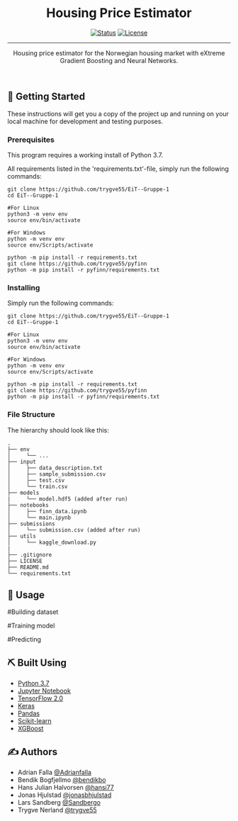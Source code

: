 <h1 align="center">Housing Price Estimator</h1>

<div align="center">

  [![Status](https://img.shields.io/badge/status-active-success.svg)]() 
  [![License](https://img.shields.io/badge/license-MIT-blue.svg)](/LICENSE)

</div>

---

<p align="center">
Housing price estimator for the Norwegian housing market with eXtreme Gradient Boosting and Neural Networks.
</p>
<br> 


## 🏁 Getting Started <a name = "getting_started"></a>
These instructions will get you a copy of the project up and running on your local machine for development and testing purposes. 


### Prerequisites
This program requires a working install of Python 3.7.

All requirements listed in the 'requirements.txt'-file, simply run the following commands:

```
git clone https://github.com/trygve55/EiT--Gruppe-1
cd EiT--Gruppe-1

#For Linux
python3 -m venv env 
source env/bin/activate

#For Windows
python -m venv env 
source env/Scripts/activate

python -m pip install -r requirements.txt
git clone https://github.com/trygve55/pyfinn
python -m pip install -r pyfinn/requirements.txt
```

### Installing

Simply run the following commands:

```
git clone https://github.com/trygve55/EiT--Gruppe-1
cd EiT--Gruppe-1

#For Linux
python3 -m venv env 
source env/bin/activate

#For Windows
python -m venv env 
source env/Scripts/activate

python -m pip install -r requirements.txt
git clone https://github.com/trygve55/pyfinn
python -m pip install -r pyfinn/requirements.txt
```

### File Structure

The hierarchy should look like this:

    .
    ├── env                              
    │     └── ...
    ├── input                         
    │     ├── data_description.txt
    │     ├── sample_submission.csv
    │     ├── test.csv
    │     └── train.csv
    ├── models           
    |     └── model.hdf5 (added after run)
    ├── notebooks  
    │     ├── finn_data.ipynb                            
    │     └── main.ipynb
    ├── submissions                         
    │     └── submission.csv (added after run)
    ├── utils                         
    │     └── kaggle_download.py        
    |
    ├── .gitignore
    ├── LICENSE
    ├── README.md
    └── requirements.txt


## 🎈 Usage <a name="usage"></a>

#Building dataset

#Training model

#Predicting

## ⛏️ Built Using <a name = "built_using"></a>
- [Python 3.7](https://www.python.org/) 
- [Jupyter Notebook](https://jupyter.org/)
- [TensorFlow 2.0](https://www.tensorflow.org/) 
- [Keras](https://keras.io/)
- [Pandas](https://pandas.pydata.org/)
- [Scikit-learn](https://scikit-learn.org/stable/)
- [XGBoost](https://xgboost.readthedocs.io/en/latest/)
    
    
## ✍️ Authors <a name = "authors"></a>
- Adrian Falla [@Adrianfalla](https://github.com/Adrianfalla)
- Bendik Bogfjellmo [@bendikbo](https://github.com/bendikbo)
- Hans Julian Halvorsen [@hansi77](https://github.com/hansi77)
- Jonas Hjulstad [@jonasbhjulstad](https://github.com/jonasbhjulstad)
- Lars Sandberg [@Sandbergo](https://github.com/Sandbergo)
- Trygve Nerland [@trygve55](https://github.com/trygve55)


